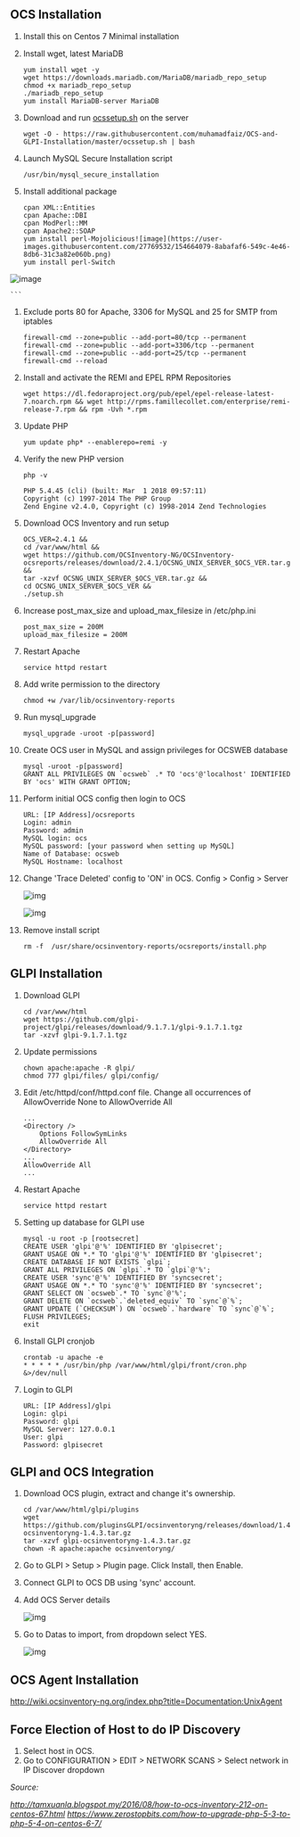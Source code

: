 ## OCS Installation
1. Install this on Centos 7 Minimal installation

1. Install wget, latest MariaDB
    ```
    yum install wget -y
    wget https://downloads.mariadb.com/MariaDB/mariadb_repo_setup
    chmod +x mariadb_repo_setup
    ./mariadb_repo_setup
    yum install MariaDB-server MariaDB
    
    ```
1. Download and run [ocssetup.sh](https://github.com/muhamadfaiz/OCS-and-Fusion-Inventory-Installation/blob/master/ocssetup.sh) on the server

    ```
    wget -O - https://raw.githubusercontent.com/muhamadfaiz/OCS-and-GLPI-Installation/master/ocssetup.sh | bash
    ```

1. Launch MySQL Secure Installation script

	```
    /usr/bin/mysql_secure_installation
    ```

1. Install additional package 

    ```
    cpan XML::Entities
    cpan Apache::DBI
    cpan ModPerl::MM
    cpan Apache2::SOAP
    yum install perl-Mojolicious![image](https://user-images.githubusercontent.com/27769532/154664079-8abafaf6-549c-4e46-8db6-31c3a82e060b.png)
    yum install perl-Switch
![image](https://user-images.githubusercontent.com/27769532/154664194-077f9293-12b2-4570-8fcb-0be34ebe57f3.png)


    ```

1.  Exclude ports 80 for Apache, 3306 for MySQL and 25 for SMTP from iptables

    ```
    firewall-cmd --zone=public --add-port=80/tcp --permanent
    firewall-cmd --zone=public --add-port=3306/tcp --permanent
    firewall-cmd --zone=public --add-port=25/tcp --permanent
    firewall-cmd --reload
    ```

1. Install and activate the REMI and EPEL RPM Repositories

    ```
    wget https://dl.fedoraproject.org/pub/epel/epel-release-latest-7.noarch.rpm && wget http://rpms.famillecollet.com/enterprise/remi-release-7.rpm && rpm -Uvh *.rpm
    ```

1. Update PHP
    ```
    yum update php* --enablerepo=remi -y
    ```

1. Verify the new PHP version

    ```
    php -v

    PHP 5.4.45 (cli) (built: Mar  1 2018 09:57:11) 
    Copyright (c) 1997-2014 The PHP Group
    Zend Engine v2.4.0, Copyright (c) 1998-2014 Zend Technologies
    ```
    
1. Download OCS Inventory and run setup

    ```
    OCS_VER=2.4.1 &&
    cd /var/www/html &&
    wget https://github.com/OCSInventory-NG/OCSInventory-ocsreports/releases/download/2.4.1/OCSNG_UNIX_SERVER_$OCS_VER.tar.gz &&
    tar -xzvf OCSNG_UNIX_SERVER_$OCS_VER.tar.gz &&
    cd OCSNG_UNIX_SERVER_$OCS_VER &&
    ./setup.sh
    ```

1. Increase post_max_size and upload_max_filesize in /etc/php.ini
    ```
    post_max_size = 200M
    upload_max_filesize = 200M
    ```

1. Restart Apache
    ```
    service httpd restart
    ```

1. Add write permission to the directory

	```
    chmod +w /var/lib/ocsinventory-reports
    ```

1. Run mysql_upgrade

    ```
    mysql_upgrade -uroot -p[password]
    ```

1. Create OCS user in MySQL and assign privileges for OCSWEB database
    ```
    mysql -uroot -p[password]
    GRANT ALL PRIVILEGES ON `ocsweb` .* TO 'ocs'@'localhost' IDENTIFIED BY 'ocs' WITH GRANT OPTION;
    ```

1. Perform initial OCS config then login to OCS 
    ```
    URL: [IP Address]/ocsreports
    Login: admin
    Password: admin
    MySQL login: ocs
    MySQL password: [your password when setting up MySQL]
    Name of Database: ocsweb
    MySQL Hostname: localhost
    ```

1. Change 'Trace Deleted' config to 'ON' in OCS. Config > Config > Server

	![img](http://i.imgur.com/GD8p2TG.png)
    
    ![img](http://i.imgur.com/qtG0R5S.jpg)

1. Remove install script
	
    ```
    rm -f  /usr/share/ocsinventory-reports/ocsreports/install.php
    ```

## GLPI Installation

1. Download GLPI

    ```
    cd /var/www/html
    wget https://github.com/glpi-project/glpi/releases/download/9.1.7.1/glpi-9.1.7.1.tgz
    tar -xzvf glpi-9.1.7.1.tgz
    ```

1. Update permissions
    ```
    chown apache:apache -R glpi/
    chmod 777 glpi/files/ glpi/config/
    ```
    
1. Edit /etc/httpd/conf/httpd.conf file. Change all occurrences of AllowOverride None to AllowOverride All
    ```
    ...
    <Directory />
        Options FollowSymLinks
        AllowOverride All
    </Directory>
    ...
    AllowOverride All
	...
    ```
    
1. Restart Apache 
    ```
    service httpd restart
    ```

1. Setting up database for GLPI use
    ```
    mysql -u root -p [rootsecret]
    CREATE USER 'glpi'@'%' IDENTIFIED BY 'glpisecret';
    GRANT USAGE ON *.* TO 'glpi'@'%' IDENTIFIED BY 'glpisecret';
    CREATE DATABASE IF NOT EXISTS `glpi`;
    GRANT ALL PRIVILEGES ON `glpi`.* TO `glpi`@'%';
    CREATE USER 'sync'@'%' IDENTIFIED BY 'syncsecret';
    GRANT USAGE ON *.* TO 'sync'@'%' IDENTIFIED BY 'syncsecret';
    GRANT SELECT ON `ocsweb`.* TO `sync`@'%';
    GRANT DELETE ON `ocsweb`.`deleted_equiv` TO `sync`@`%`;
    GRANT UPDATE (`CHECKSUM`) ON `ocsweb`.`hardware` TO `sync`@`%`;
    FLUSH PRIVILEGES;
    exit
    ```
    
1. Install GLPI cronjob

	```
    crontab -u apache -e
    * * * * * /usr/bin/php /var/www/html/glpi/front/cron.php &>/dev/null
    ```    
    
1. Login to GLPI
    ```
    URL: [IP Address]/glpi
    Login: glpi
    Password: glpi
    MySQL Server: 127.0.0.1
    User: glpi
    Password: glpisecret
    ```

## GLPI and OCS Integration

1. Download OCS plugin, extract and change it's ownership. 
    ```
    cd /var/www/html/glpi/plugins
    wget https://github.com/pluginsGLPI/ocsinventoryng/releases/download/1.4.3/glpi-ocsinventoryng-1.4.3.tar.gz
    tar -xzvf glpi-ocsinventoryng-1.4.3.tar.gz
    chown -R apache:apache ocsinventoryng/
    ```
    
1. Go to GLPI > Setup > Plugin page. Click Install, then Enable.

1. Connect GLPI to OCS DB using 'sync' account.

1. Add OCS Server details

	![img](http://imgur.com/5YQQrKo.png)

1. Go to Datas to import, from dropdown select YES.

	![img](https://image.prntscr.com/image/f9ZGzoGAQEqjcStnB_2Zvw.png)

## OCS Agent Installation

http://wiki.ocsinventory-ng.org/index.php?title=Documentation:UnixAgent

## Force Election of Host to do IP Discovery

1. Select host in OCS.
2. Go to CONFIGURATION > EDIT > NETWORK SCANS > Select network in IP Discover dropdown

*Source:*

*http://tamxuanla.blogspot.my/2016/08/how-to-ocs-inventory-212-on-centos-67.html*
*https://www.zerostopbits.com/how-to-upgrade-php-5-3-to-php-5-4-on-centos-6-7/*
